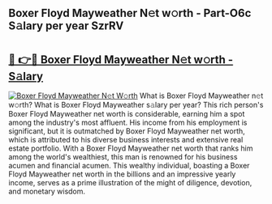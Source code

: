 ## Boxer Floyd Mayweather N𝚎t w𝚘rth - Part-O6c S𝚊lary per year SzrRV

# <h2><a href="http://gc4afx.nevu.top/?p=Boxer+Floyd+Mayweather">🔗 👉🔴 Boxer Floyd Mayweather N𝚎t w𝚘rth - S𝚊lary</a></h2>

[![Boxer Floyd Mayweather N𝚎t W𝚘rth](https://i.imgur.com/Oavwk0R.jpeg)](http://gc4afx.nevu.top/?p=Boxer+Floyd+Mayweather)
What is Boxer Floyd Mayweather n𝚎t w𝚘rth? What is Boxer Floyd Mayweather s𝚊lary per year?
This rich person's Boxer Floyd Mayweather net worth is considerable, earning him a spot among the industry's most affluent. His income from his employment is significant, but it is outmatched by Boxer Floyd Mayweather net worth, which is attributed to his diverse business interests and extensive real estate portfolio. With a Boxer Floyd Mayweather net worth that ranks him among the world's wealthiest, this man is renowned for his business acumen and financial acumen. This wealthy individual, boasting a Boxer Floyd Mayweather net worth in the billions and an impressive yearly income, serves as a prime illustration of the might of diligence, devotion, and monetary wisdom.
